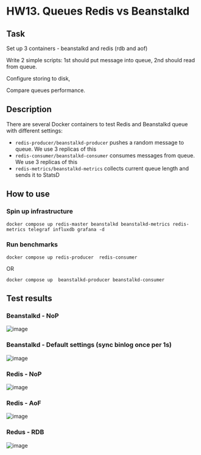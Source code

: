 # HW13. Queues Redis vs Beanstalkd

## Task
Set up 3 containers - beanstalkd and redis (rdb and aof)

Write 2 simple scripts: 1st should put message into queue, 2nd should read from queue.

Configure storing to disk,

Сompare queues performance.

## Description

There are several Docker containers to test Redis and Beanstalkd queue with different settings:

- `redis-producer/beanstalkd-producer` pushes a random message to queue. We use 3 replicas of this
- `redis-consumer/beanstalkd-consumer` consumes messages from queue. We use 3 replicas 
of this
- `redis-metrics/beanstalkd-metrics` collects current queue length and sends it to StatsD

## How to use

### Spin up infrastructure

```
docker compose up redis-master beanstalkd beanstalkd-metrics redis-metrics telegraf influxdb grafana -d
```

### Run benchmarks

```
docker compose up redis-producer  redis-consumer 
```

OR

```
docker compose up  beanstalkd-producer beanstalkd-consumer
```


## Test results

### Beanstalkd - NoP

![image](https://github.com/neronasee/prjctr/assets/15675643/c8a3d91a-4510-4ec4-97e0-14d69fcb0e5c)


### Beanstalkd - Default settings (sync binlog once per 1s)

![image](https://github.com/neronasee/prjctr/assets/15675643/c4492f0b-3eec-4d90-aaae-a389c5bba3c1)


### Redis - NoP

![image](https://github.com/neronasee/prjctr/assets/15675643/1daefaa3-1af0-4a0d-9046-e0cf881a86fc)


### Redis - AoF

![image](https://github.com/neronasee/prjctr/assets/15675643/c13e0628-8f08-4da9-b077-75080320ab6f)


### Redus - RDB

![image](https://github.com/neronasee/prjctr/assets/15675643/6307fa8d-fcf5-4517-a447-5f48ddafd7a3)
